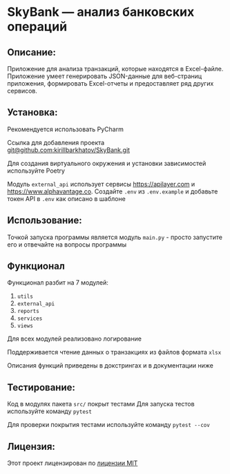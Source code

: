 # SkyBank — анализ банковских операций

## Описание:

Приложение для анализа транзакций, которые находятся в Excel-файле. Приложение умеет генерировать JSON-данные для веб-страниц приложения, формировать Excel-отчеты и предоставляет ряд других сервисов.

## Установка:

Рекомендуется использовать PyCharm

Ссылка для добавления проекта
[git@github.com:kirillbarkhatov/SkyBank.git]()

Для создания виртуального окружения и установки зависимостей используйте Poetry

Модуль `external_api` использует сервисы https://apilayer.com и https://www.alphavantage.co. Создайте `.env` из `.env.example` и добавьте токен API в `.env` как описано в шаблоне

## Использование:

Точкой запуска программы является модуль `main.py` - просто запустите его и отвечайте на вопросы программы

## Функционал

Функционал разбит на 7 модулей:
1. `utils`
2. `external_api`
3. `reports`
4. `services`
5. `views`

Для всех модулей реализовано логирование

Поддерживается чтение данных о транзакциях из файлов формата `xlsx`

Описания функций приведены в докстрингах и в документации ниже

## Тестирование:

Код в модулях пакета `src/` покрыт тестами
Для запуска тестов используйте команду `pytest`

Для проверки покрытия тестами используйте команду `pytest --cov`


## Лицензия:

Этот проект лицензирован по [лицензии MIT](LICENSE)